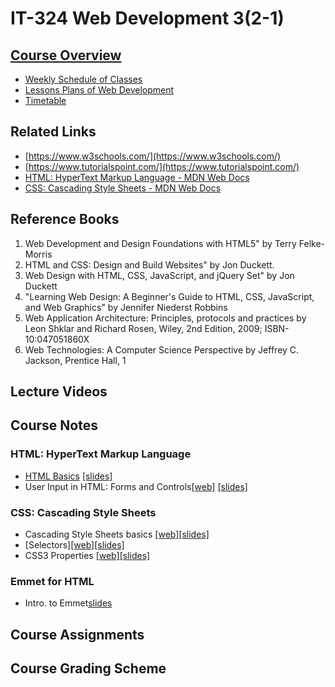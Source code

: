 # IT-324 Web Development 3(2-1)

## [Course Overview](docs/course-overview-it-324.md)

- [Weekly Schedule of Classes](#)
- [Lessons Plans of Web Development](docs/lesson-plans-it-324.md)
- [Timetable](docs/timetable-it-324.md)
  
## Related Links

- [https://www.w3schools.com/](https://www.w3schools.com/)
- [https://www.tutorialspoint.com/](https://www.tutorialspoint.com/)
- [HTML: HyperText Markup Language - MDN Web Docs](https://developer.mozilla.org/en-US/docs/Web/HTML)
- [CSS: Cascading Style Sheets - MDN Web Docs](https://developer.mozilla.org/en-US/docs/Web/CSS)
  
## Reference Books

1. Web Development and Design Foundations with HTML5" by Terry Felke-Morris
2. HTML and CSS: Design and Build Websites" by Jon Duckett.
1. Web Design with HTML, CSS, JavaScript, and jQuery Set" by Jon Duckett
2. "Learning Web Design: A Beginner's Guide to HTML, CSS, JavaScript, and Web Graphics" by Jennifer Niederst Robbins
3. Web Application Architecture: Principles, protocols and practices by Leon Shklar and Richard Rosen, Wiley, 2nd Edition, 2009; ISBN-10:047051860X
4. Web Technologies: A Computer Science Perspective by Jeffrey C. Jackson, Prentice Hall, 1

## Lecture Videos
  
## Course Notes

### HTML: HyperText Markup Language

- [HTML Basics](docs/html-basics.md) [[slides]](https://docs.google.com/presentation/d/1lkOvcwqJAuqOxorM3En3wtydL5hgcK6A399ZqR-Q_bs/export?format=pdf)
- User Input in HTML: Forms and Controls[[web]](docs/html-forms-controls.md) [[slides]](https://docs.google.com/presentation/d/1U3uqqBbtV7-9KsFIT_b4KB4l5dMlsrR4yxUFbJHtl_Y/export?format=pdf)

### CSS: Cascading Style Sheets

- Cascading Style Sheets basics [[web]](docs/css3-basics.md)[[slides]](https://docs.google.com/presentation/d/1YPv-nuxdL8wu_1RWu_nwvRYROiSGPNrC3HaensNWpi0/export?format=pdf)
- [Selectors][[web]](../html-css/docs/css-selectors.md)[[slides]](https://docs.google.com/presentation/d/1iUu9FIBMNmZ7uD49wa8Ga_lfx5DJ8HjI7-FXhx5Dufc/export?format=pdf)
- CSS3 Properties [[web]](../html-css/docs/css-properties.md)[[slides]](https://docs.google.com/presentation/d/1Uww9WSzhwk8guCS-5dtmrbHYf2GS-vEZNjOWYdbfP5M/export?format=pdf)

### Emmet for HTML

- Intro. to Emmet[slides](https://docs.google.com/presentation/d/1eFoopFlJL_8EqV2W1-F2gFvGdMTFNkfJUBCdmDPCfkI/export?format=pdf)

## Course Assignments
## Course Grading Scheme

<script async src="https://pagead2.googlesyndication.com/pagead/js/adsbygoogle.js?client=ca-pub-1602443888929206"
     crossorigin="anonymous"></script>
<!-- display square -->
<ins class="adsbygoogle"
     style="display:block"
     data-ad-client="ca-pub-1602443888929206"
     data-ad-slot="9845543342"
     data-ad-format="auto"
     data-full-width-responsive="true"></ins>
<script>
     (adsbygoogle = window.adsbygoogle || []).push({});
</script>